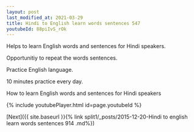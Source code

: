 ```yaml
---
layout: post
last_modified_at: 2021-03-29
title: Hindi to English learn words sentences 547 
youtubeId: 88piIvS_rOk
---
```

 
 
Helps to learn English words and sentences for Hindi speakers.

Opportunitiy to repeat the words sentences. 

Practice English language. 
 
10 minutes practice every day. 
 
How to learn English words and sentences for Hindi speakers 
 
{% include youtubePlayer.html id=page.youtubeId %}
 
 
[Next]({{ site.baseurl }}{% link  split1/_posts/2015-12-20-Hindi to english learn words sentences 914 .md%})
 
